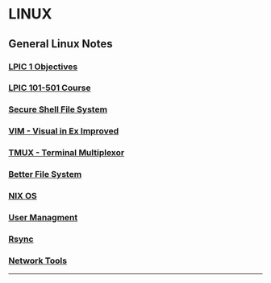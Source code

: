 # LINUX
## General Linux Notes

### [LPIC 1 Objectives](LPIC_201_Objectives.md)
### [LPIC 101-501 Course](LPIC101501course.md)
### [Secure Shell File System](sshfs.md)
### [VIM - Visual in Ex Improved](VIM/index.md)
### [TMUX - Terminal Multiplexor](TMUX/index.md)
### [Better File System](btrfs.md)
### [NIX OS](NIX.md)
### [User Managment](Users.md)
### [Rsync](Rsync.md)
### [Network Tools](NetworkTools.md)
---